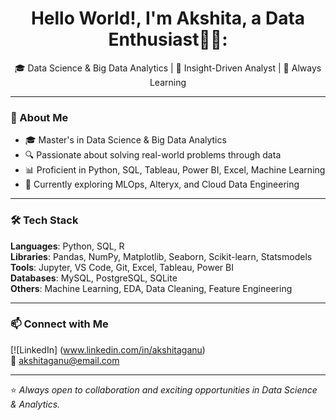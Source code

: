<h1 align="center">Hello World!, I'm Akshita, a Data Enthusiast👋🏼:</h1>

<p align="center">
  🎓 Data Science & Big Data Analytics | 🧠 Insight-Driven Analyst | 🌱 Always Learning
</p>

---

### 🚀 About Me
- 🎓 Master's in Data Science & Big Data Analytics  
- 🔍 Passionate about solving real-world problems through data  
- 📊 Proficient in Python, SQL, Tableau, Power BI, Excel, Machine Learning  
- 🌱 Currently exploring MLOps, Alteryx, and Cloud Data Engineering  

---

### 🛠️ Tech Stack
**Languages**: Python, SQL, R  
**Libraries**: Pandas, NumPy, Matplotlib, Seaborn, Scikit-learn, Statsmodels  
**Tools**: Jupyter, VS Code, Git, Excel, Tableau, Power BI  
**Databases**: MySQL, PostgreSQL, SQLite  
**Others**: Machine Learning, EDA, Data Cleaning, Feature Engineering

---

### 📫 Connect with Me

[![LinkedIn] (www.linkedin.com/in/akshitaganu)  
📧 akshitaganu@email.com  

---

⭐ _Always open to collaboration and exciting opportunities in Data Science & Analytics._
